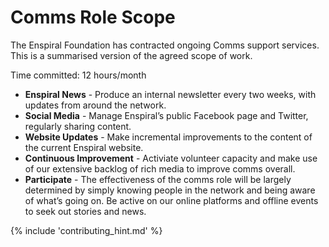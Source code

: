 # Comms Role Scope

The Enspiral Foundation has contracted ongoing Comms support services. This is a summarised version of the agreed scope of work.

Time committed: 12 hours/month

* **Enspiral News** - Produce an internal newsletter every two weeks, with updates from around the network.
* **Social Media** - Manage Enspiral’s public Facebook page and Twitter, regularly sharing content.
* **Website Updates** - Make incremental improvements to the content of the current Enspiral website.
* **Continuous Improvement** - Activiate volunteer capacity and make use of our extensive backlog of rich media to improve comms overall.
* **Participate** - The effectiveness of the comms role will be largely determined by simply knowing people in the network and being aware of what’s going on. Be active on our online platforms and offline events to seek out stories and news.

{% include 'contributing_hint.md' %}
